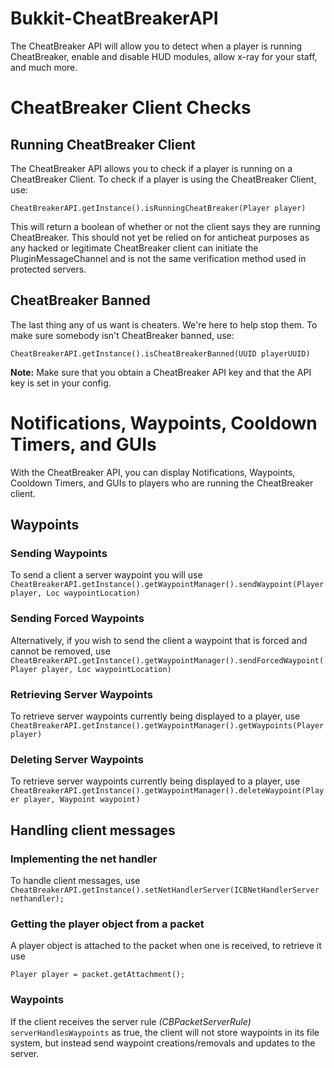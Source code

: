 # Bukkit-CheatBreakerAPI
The CheatBreaker API will allow you to detect when a player is running CheatBreaker, enable and disable HUD modules, allow x-ray for your staff, and much more.

# CheatBreaker Client Checks

## Running CheatBreaker Client

The CheatBreaker API allows you to check if a player is running on a CheatBreaker Client. To check if a player is using the CheatBreaker Client, use:

`CheatBreakerAPI.getInstance().isRunningCheatBreaker(Player player)`

This will return a boolean of whether or not the client says they are running CheatBreaker. This should not yet be relied on for anticheat purposes as any hacked or legitimate CheatBreaker client can initiate the PluginMessageChannel and is not the same verification method used in protected servers.

## CheatBreaker Banned

The last thing any of us want is cheaters. We're here to help stop them. To make sure somebody isn't CheatBreaker banned, use:

`CheatBreakerAPI.getInstance().isCheatBreakerBanned(UUID playerUUID)`

**Note:** Make sure that you obtain a CheatBreaker API key and that the API key is set in your config.

# Notifications, Waypoints, Cooldown Timers, and GUIs

With the CheatBreaker API, you can display Notifications, Waypoints, Cooldown Timers, and GUIs to players who are running the CheatBreaker client.

## Waypoints

### Sending Waypoints
To send a client a server waypoint you will use `CheatBreakerAPI.getInstance().getWaypointManager().sendWaypoint(Player player, Loc waypointLocation)`

### Sending Forced Waypoints
Alternatively, if you wish to send the client a waypoint that is forced and cannot be removed, use `CheatBreakerAPI.getInstance().getWaypointManager().sendForcedWaypoint(Player player, Loc waypointLocation)`

### Retrieving Server Waypoints
To retrieve server waypoints currently being displayed to a player, use `CheatBreakerAPI.getInstance().getWaypointManager().getWaypoints(Player player)`


### Deleting Server Waypoints
To retrieve server waypoints currently being displayed to a player, use `CheatBreakerAPI.getInstance().getWaypointManager().deleteWaypoint(Player player, Waypoint waypoint)`

## Handling client messages

### Implementing the net handler
To handle client messages, use `CheatBreakerAPI.getInstance().setNetHandlerServer(ICBNetHandlerServer nethandler);`

### Getting the player object from a packet
A player object is attached to the packet when one is received, to retrieve it use 

`Player player = packet.getAttachment();`

### Waypoints

If the client receives the server rule _(CBPacketServerRule)_ `serverHandlesWaypoints` as true, the client will not store waypoints in its file system, but instead send waypoint creations/removals and updates to the server.
